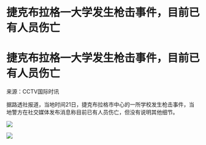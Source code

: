 # 捷克布拉格一大学发生枪击事件，目前已有人员伤亡

# 捷克布拉格一大学发生枪击事件，目前已有人员伤亡

来源：CCTV国际时讯

据路透社报道，当地时间21日，捷克布拉格市中心的一所学校发生枪击事件，当地警方在社交媒体发布消息称目前已有人员伤亡，但没有说明其他细节。

![](https://inews.gtimg.com/om_bt/OE7dhQ_CzBiS3yytReQGXU9Jmmjsq9efuxFotVerP0HUMAA/1000)

![](https://inews.gtimg.com/om_bt/ONpzjDzxSQxdEQb0bTNYwYtMzbPYouCnLhCfpdV4MCMJIAA/1000)

